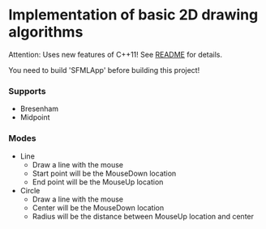 # Implementation of basic 2D drawing algorithms 

Attention: Uses new features of C++11! See [README](https://github.com/jschmer/MedienInformatik) for details.

You need to build 'SFMLApp' before building this project!

### Supports
* Bresenham
* Midpoint

### Modes
* Line
    * Draw a line with the mouse
    * Start point will be the MouseDown location
    * End point will be the MouseUp location
* Circle
    * Draw a line with the mouse
    * Center will be the MouseDown location
    * Radius will be the distance between MouseUp location and center